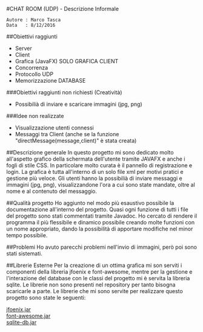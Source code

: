 #CHAT ROOM (UDP) - Descrizione Informale
```
Autore : Marco Tasca
Data   : 8/12/2016
```
##Obiettivi raggiunti
  * Server
  * Client
  * Grafica (JavaFX) SOLO GRAFICA CLIENT
  * Concorrenza
  * Protocollo UDP
  * Memorizzazione DATABASE

###Obiettivi raggiunti non richiesti (Creatività)
  * Possibilià di inviare e scaricare immagini (jpg, png)

###Idee non realizzate
  * Visualizzazione utenti connessi
  * Messaggi tra Client (anche se la funzione "directMessage(message,client)" è stata creata)

##Descrizione generale
In questo progetto mi sono dedicato molto all'aspetto grafico della schermata dell'utente tramite JAVAFX e anche i fogli di stile CSS.
In particolare molto curata è il pannello di registrazione e login. La grafica è tutta all'interno di un solo file xml per motivi
pratici e gestione più veloce. Gli utenti hanno la possibilià di inviare messaggi e immagini (jpg, png), visualizzandone l'ora
a cui sono state mandate, oltre al nome e al contenuto del messaggio.

##Qualità progetto
Ho aggiunto nel modo più esaustivo possibile la documentazione all'interno del progetto. Quasi ogni funzione di tutti i file del progetto 
sono stati commentati tramite Javadoc. Ho cercato di rendere il programma il più flessibile e dinamico possibile creando molte funzioni
con un nome appropriato, dando la possibilità di apportare modifiche nel minor tempo possibile.

##Problemi
Ho avuto parecchi problemi nell'invio di immagini, però poi sono stati sistemati.

##Librerie Esterne
Per la creazione di un ottima grafica mi son serviti i componenti della libreria jfoenix e font-awesome, mentre per la gestione e 
l'interazione del database con le classi del progetto mi è servita la libreria sqlite.
Le librerie non sono presenti nel repository per tanto bisogna scaricarle a parte.
Le librerie che mi sono servite per realizzare questo progetto sono state le seguenti:

[jfoenix.jar](https://drive.google.com/open?id=0Bxy2O-D-aRs9S293NElMZUNuNUk) <br>
[font-awesome.jar](https://drive.google.com/open?id=0Bxy2O-D-aRs9bTRwYzVhZk5jVnM) <br>
[sqlite-db.jar](https://drive.google.com/open?id=0Bxy2O-D-aRs9WDM4dWYyYTFQdTQ)

